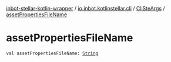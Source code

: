[inbot-stellar-kotlin-wrapper](../../index.md) / [io.inbot.kotlinstellar.cli](../index.md) / [CliSteArgs](index.md) / [assetPropertiesFileName](./asset-properties-file-name.md)

# assetPropertiesFileName

`val assetPropertiesFileName: `[`String`](https://kotlinlang.org/api/latest/jvm/stdlib/kotlin/-string/index.html)